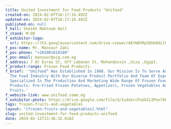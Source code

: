 ```yaml
---
title: United Investment for Food Products "Unifood"
created-on: 2024-02-07T16:17:16.492Z
updated-on: 2024-02-07T16:17:16.492Z
published-on: null
f_hall: Sheikh Maktoum Hall
f_stand: M-D8
f_exhibitor-logo:
  url: https://lh3.googleusercontent.com/drive-viewer/AEYmBYRp5Okk0dilNUlMVd6EKfV-nspYjN0fRCfDXxbjn_KhW9b_9KzqdLTCkgsL9i22IiG76OijlPBO7j2wf7UIqc1GsXorVQ=s1600
f_poc-name: Mr. Mansour Zaki
f_poc-phone: "+201001818180"
f_poc-email: mansour@uig.com.eg
f_address: 7 Al Esraa St, Off Lebanon St, Mohandessin ,Giza ,Egypt.
f_product-range: Frozen Food Products.
f_brief: '"Unifood” Was Established In 1998. Our Mission Is To Serve And Expand
  The Food Industry With Our Diverse Product Portfolio And Team Of Expertise
  Specialized In The Production And Marketing Wide Range Of Frozen Food
  Products: Pre-Fried Frozen Potatoes, Appetizers, Frozen Vegetables And
  Fruits.'
f_website-link: www.unifood.come.eg
f_exhibitor-photo: https://drive.google.com/file/d/1udukccPuUkZiIPexl9FoJNgQpJHID8DJ/view?usp=drive_link
tags: frozen-fruits-and-vegetables
layout: "[frozen-fruits-and-vegetables].html"
slug: united-investment-for-food-products-unifood
date: 2024-02-12T13:36:32.616Z
---
```

